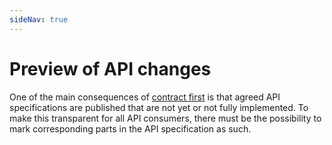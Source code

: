 ```yaml
---
sideNav: true
---
```


# Preview of API changes

One of the main consequences of [contract first](/content/guidelines/010_Core-Principles/040_Contract-first.md) is that agreed API specifications are published that are not yet or not fully implemented. To make this transparent for all API consumers, there must be the possibility to mark corresponding parts in the API specification as such.
